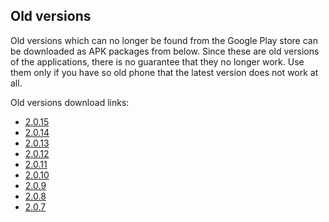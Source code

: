 ## Old versions

Old versions which can no longer be found from the Google Play store can be downloaded as APK packages from below. 
Since these are old versions of the applications, there is no guarantee that they no longer work. Use them only if you have so old phone that the 
latest version does not work at all.

Old versions download links:
* [2.0.15](old-apks/23.apk)
* [2.0.14](old-apks/22.apk)
* [2.0.13](old-apks/21.apk)
* [2.0.12](old-apks/20.apk)
* [2.0.11](old-apks/19.apk)
* [2.0.10](old-apks/18.apk)
* [2.0.9](old-apks/17.apk)
* [2.0.8](old-apks/16.apk)
* [2.0.7](old-apks/15.apk)
